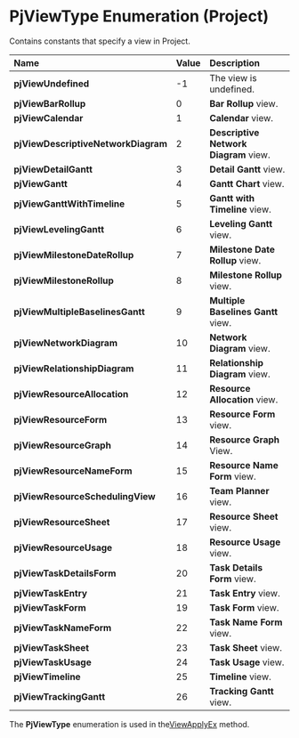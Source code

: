 
# PjViewType Enumeration (Project)

Contains constants that specify a view in Project.



|**Name**|**Value**|**Description**|
|:-----|:-----|:-----|
| **pjViewUndefined**|-1|The view is undefined.|
| **pjViewBarRollup**|0| **Bar Rollup** view.|
| **pjViewCalendar**|1| **Calendar** view.|
| **pjViewDescriptiveNetworkDiagram**|2| **Descriptive Network Diagram** view.|
| **pjViewDetailGantt**|3| **Detail Gantt** view.|
| **pjViewGantt**|4| **Gantt Chart** view.|
| **pjViewGanttWithTimeline**|5| **Gantt with Timeline** view.|
| **pjViewLevelingGantt**|6| **Leveling Gantt** view.|
| **pjViewMilestoneDateRollup**|7| **Milestone Date Rollup** view.|
| **pjViewMilestoneRollup**|8| **Milestone Rollup** view.|
| **pjViewMultipleBaselinesGantt**|9| **Multiple Baselines Gantt** view.|
| **pjViewNetworkDiagram**|10| **Network Diagram** view.|
| **pjViewRelationshipDiagram**|11| **Relationship Diagram** view.|
| **pjViewResourceAllocation**|12| **Resource Allocation** view.|
| **pjViewResourceForm**|13| **Resource Form** view.|
| **pjViewResourceGraph**|14| **Resource Graph** View.|
| **pjViewResourceNameForm**|15| **Resource Name Form** view.|
| **pjViewResourceSchedulingView**|16| **Team Planner** view.|
| **pjViewResourceSheet**|17| **Resource Sheet** view.|
| **pjViewResourceUsage**|18| **Resource Usage** view.|
| **pjViewTaskDetailsForm**|20| **Task Details Form** view.|
| **pjViewTaskEntry**|21| **Task Entry** view.|
| **pjViewTaskForm**|19| **Task Form** view.|
| **pjViewTaskNameForm**|22| **Task Name Form** view.|
| **pjViewTaskSheet**|23| **Task Sheet** view.|
| **pjViewTaskUsage**|24| **Task Usage** view.|
| **pjViewTimeline**|25| **Timeline** view.|
| **pjViewTrackingGantt**|26| **Tracking Gantt** view.|
The  **PjViewType** enumeration is used in the[ViewApplyEx](437ec3b5-d42d-ed79-e8c7-220f797023b5.md) method.

